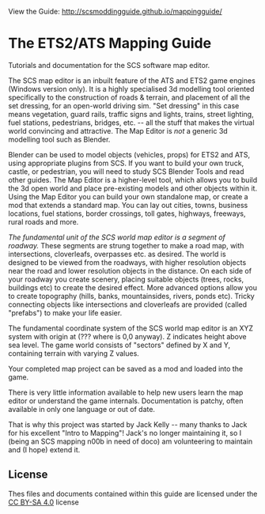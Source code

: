 View the Guide: http://scsmoddingguide.github.io/mappingguide/

# The ETS2/ATS Mapping Guide
Tutorials and documentation for the SCS software map editor.

The SCS map editor is an inbuilt feature of the ATS and ETS2 game engines (Windows version only).  It is a highly specialised 3d modelling tool oriented specifically to the construction of roads & terrain, and placement of all the set dressing, for an open-world driving sim. "Set dressing" in this case means vegetation, guard rails, traffic signs and lights, trains, street lighting, fuel stations, pedestrians, bridges, etc. -- all the stuff that makes the virtual world convincing and attractive.  The Map Editor is *not* a generic 3d modelling tool such as Blender.

Blender can be used to model objects (vehicles, props) for ETS2 and ATS, using appropriate plugins from SCS.  If you want to build your own truck, castle, or pedestrian, you will need to study SCS Blender Tools and read other guides.  The Map Editor is a higher-level tool, which allows you to build the 3d open world and place pre-existing models and other objects within it.  Using the Map Editor you can build your own standalone map, or create a mod that extends a standard map.  You can lay out cities, towns, business locations, fuel stations, border crossings, toll gates, highways, freeways, rural roads and more.

*The fundamental unit of the SCS world map editor is a segment of roadway.*  These segments are strung together to make a road map, with intersections, cloverleafs, overpasses etc. as desired.  The world is designed to be viewed from the roadways, with higher resolution objects near the road and lower resolution objects in the distance.  On each side of your roadway you create scenery, placing suitable objects (trees, rocks, buildings etc) to create the desired effect.  More advanced options allow you to create topography (hills, banks, mountainsides, rivers, ponds etc).  Tricky connecting objects like intersections and cloverleafs are provided (called "prefabs") to make your life easier.

The fundamental coordinate system of the SCS world map editor is an XYZ system with origin at (??? where is 0,0 anyway).  Z indicates height above sea level.  The game world consists of "sectors" defined by X and Y, containing terrain with varying Z values.

Your completed map project can be saved as a mod and loaded into the game.

There is very little information available to help new users learn the map editor or understand the game internals.  Documentation is patchy, often available in only one language or out of date.

That is why this project was started by Jack Kelly -- many thanks to Jack for his excellent "Intro to Mapping"!  Jack's no longer maintaining it, so I (being an SCS mapping n00b in need of doco) am volunteering to maintain and (I hope) extend it.

## License 
Thes files and documents contained within this guide are licensed under the [CC BY-SA 4.0](https://creativecommons.org/licenses/by-sa/4.0/) license
